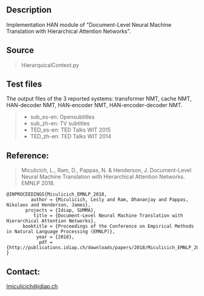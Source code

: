 ## Description

Implementation HAN module of "Document-Level Neural Machine Translation with Hierarchical Attention Networks".

## Source
>	HierarquicalContext.py

## Test files
The output files of the 3 reported systems: transformer NMT, cache NMT, HAN-decoder NMT, HAN-encoder NMT, HAN-encoder-decoder NMT.
>	- sub_es-en: Opensubtitles 
>	- sub_zh-en: TV subtitles 
>	- TED_es-en: TED Talks WIT 2015
>	- TED_zh-en: TED Talks WIT 2014


## Reference:
>Miculicich, L., Ram, D., Pappas, N. & Henderson, J. Document-Level Neural Machine Translation with Hierarchical Attention Networks. EMNLP 2018.

```
@INPROCEEDINGS{Miculicich_EMNLP_2018,
         author = {Miculicich, Lesly and Ram, Dhananjay and Pappas, Nikolaos and Henderson, James},
       projects = {Idiap, SUMMA},
          title = {Document-Level Neural Machine Translation with Hierarchical Attention Networks},
      booktitle = {Proceedings of the Conference on Empirical Methods in Natural Language Processing (EMNLP)},
           year = {2018},
            pdf = {http://publications.idiap.ch/downloads/papers/2018/Miculicich_EMNLP_2018.pdf}
}
```
 
## Contact:
lmiculicich@idiap.ch
